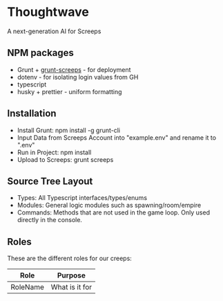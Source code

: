 # Thoughtwave

A next-generation AI for Screeps

## NPM packages

- Grunt + [grunt-screeps](https://github.com/screeps/grunt-screeps) - for deployment
- dotenv - for isolating login values from GH
- typescript
- husky + prettier - uniform formatting

## Installation

- Install Grunt: npm install -g grunt-cli
- Input Data from Screeps Account into "example.env" and rename it to ".env"
- Run in Project: npm install
- Upload to Screeps: grunt screeps

## Source Tree Layout

- Types: All Typescript interfaces/types/enums
- Modules: General logic modules such as spawning/room/empire
- Commands: Methods that are not used in the game loop. Only used directly in the console.

## Roles

These are the different roles for our creeps:

| Role     | Purpose        |
| -------- | -------------- |
| RoleName | What is it for |
